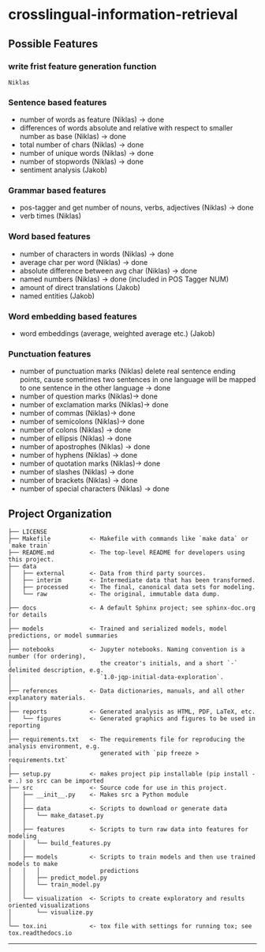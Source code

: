 # crosslingual-information-retrieval

## Possible Features

### write frist feature generation function
    Niklas

### Sentence based features
- number of words as feature (Niklas) -> done
- differences of words absolute and relative with respect to smaller number as base (Niklas) -> done
- total number of chars (Niklas) -> done
- number of unique words (Niklas) -> done
- number of stopwords (Niklas) -> done
- sentiment analysis (Jakob)

### Grammar based features
- pos-tagger and get number of nouns, verbs, adjectives (Niklas) -> done
- verb times (Niklas)

### Word based features
- number of characters in words (Niklas) -> done
- average char per word (Niklas) -> done
- absolute difference between avg char (Niklas) -> done
- named numbers (Niklas) -> done (included in POS Tagger NUM)
- amount of direct translations (Jakob)
- named entities (Jakob)


### Word embedding based features
- word embeddings (average, weighted average etc.) (Jakob)

### Punctuation features
- number of punctuation marks (Niklas) delete real sentence ending points, cause sometimes two sentences in one language will be mapped to one sentence in the other language -> done
- number of question marks (Niklas)-> done
- number of exclamation marks (Niklas)-> done
- number of commas (Niklas)-> done
- number of semicolons (Niklas)-> done
- number of colons (Niklas) -> done
- number of ellipsis (Niklas) -> done
- number of apostrophes (Niklas) -> done
- number of hyphens (Niklas) -> done
- number of quotation marks (Niklas)-> done
- number of slashes (Niklas) -> done
- number of brackets (Niklas) -> done
- number of special characters (Niklas) -> done



## Project Organization

    ├── LICENSE
    ├── Makefile           <- Makefile with commands like `make data` or `make train`
    ├── README.md          <- The top-level README for developers using this project.
    ├── data
    │   ├── external       <- Data from third party sources.
    │   ├── interim        <- Intermediate data that has been transformed.
    │   ├── processed      <- The final, canonical data sets for modeling.
    │   └── raw            <- The original, immutable data dump.
    │
    ├── docs               <- A default Sphinx project; see sphinx-doc.org for details
    │
    ├── models             <- Trained and serialized models, model predictions, or model summaries
    │
    ├── notebooks          <- Jupyter notebooks. Naming convention is a number (for ordering),
    │                         the creator's initials, and a short `-` delimited description, e.g.
    │                         `1.0-jqp-initial-data-exploration`.
    │
    ├── references         <- Data dictionaries, manuals, and all other explanatory materials.
    │
    ├── reports            <- Generated analysis as HTML, PDF, LaTeX, etc.
    │   └── figures        <- Generated graphics and figures to be used in reporting
    │
    ├── requirements.txt   <- The requirements file for reproducing the analysis environment, e.g.
    │                         generated with `pip freeze > requirements.txt`
    │
    ├── setup.py           <- makes project pip installable (pip install -e .) so src can be imported
    ├── src                <- Source code for use in this project.
    │   ├── __init__.py    <- Makes src a Python module
    │   │
    │   ├── data           <- Scripts to download or generate data
    │   │   └── make_dataset.py
    │   │
    │   ├── features       <- Scripts to turn raw data into features for modeling
    │   │   └── build_features.py
    │   │
    │   ├── models         <- Scripts to train models and then use trained models to make
    │   │   │                 predictions
    │   │   ├── predict_model.py
    │   │   └── train_model.py
    │   │
    │   └── visualization  <- Scripts to create exploratory and results oriented visualizations
    │       └── visualize.py
    │
    └── tox.ini            <- tox file with settings for running tox; see tox.readthedocs.io


--------
